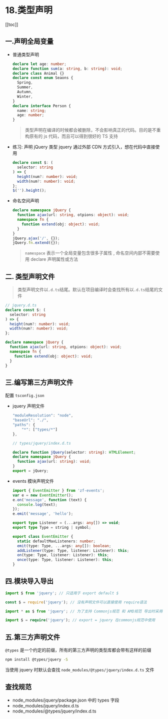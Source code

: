 # 18.类型声明

[[toc]]

## 一.声明全局变量

- 普通类型声明
  ```ts
  declare let age: number;
  declare function sum(a: string, b: string): void;
  declare class Animal {}
  declare const enum Seaons {
    Spring,
    Summer,
    Autumn,
    Winter,
  }
  declare interface Person {
    name: string;
    age: number;
  }
  ```
  > 类型声明在编译的时候都会被删除，不会影响真正的代码。目的是不重构原有的 js 代码，而且可以得到很好的 TS 支持
- 练习: 声明 jQuery 类型
  jquery 通过外部 CDN 方式引入，想在代码中直接使用
  ```ts
  declare const $: (
    selector: string
  ) => {
    height(num?: number): void;
    width(num?: number): void;
  };
  $('').height();
  ```
- 命名空间声明
  ```ts
  declare namespace jQuery {
    function ajax(url: string, otpions: object): void;
    namespace fn {
      function extend(obj: object): void;
    }
  }
  jQuery.ajax('/', {});
  jQuery.fn.extend({});
  ```
  > `namespace` 表示一个全局变量包含很多子属性 , 命名空间内部不需要使用 declare 声明属性或方法

## 二. 类型声明文件

> 类型声明文件以`.d.ts`结尾。默认在项目编译时会查找所有以`.d.ts`结尾的文件

```ts
// jquery.d.ts
declare const $: (
  selector: string
) => {
  height(num?: number): void;
  width(num?: number): void;
};

declare namespace jQuery {
  function ajax(url: string, otpions: object): void;
  namespace fn {
    function extend(obj: object): void;
  }
}
```

## 三.编写第三方声明文件

配置 `tsconfig.json`

- jquery 声明文件

  ```ts
  "moduleResolution": "node",
  "baseUrl": "./",
  "paths": {
      "*": ["types/*"]
  },
  ```

  ```ts
  // types/jquery/index.d.ts

  declare function jQuery(selector: string): HTMLElement;
  declare namespace jQuery {
    function ajax(url: string): void;
  }
  export = jQuery;
  ```

- events 模块声明文件

  ```ts
  import { EventEmitter } from 'zf-events';
  var e = new EventEmitter();
  e.on('message', function (text) {
    console.log(text);
  });
  e.emit('message', 'hello');
  ```

  ```ts
  export type Listener = (...args: any[]) => void;
  export type Type = string | symbol;

  export class EventEmitter {
    static defaultMaxListeners: number;
    emit(type: Type, ...args: any[]): boolean;
    addListener(type: Type, listener: Listener): this;
    on(type: Type, listener: Listener): this;
    once(type: Type, listener: Listener): this;
  }
  ```

## 四.模块导入导出

```ts
import $ from 'jquery'; // 只适用于 export default $

const $ = require('jquery'); // 没有声明文件可以直接使用 require语法

import * as $ from 'jquery'; // 为了支持 Commonjs规范 和 AMD规范 导出时采用export = jquery

import $ = require('jquery'); // export = jquery 在commonjs规范中使用
```

## 五.第三方声明文件

`@types` 是一个约定的前缀，所有的第三方声明的类型库都会带有这样的前缀

```sh
npm install @types/jquery -S
```

当使用 jquery 时默认会查找 `node_modules/@types/jquery/index.d.ts` 文件

## 查找规范

- node_modules/jquery/package.json 中的 types 字段
- node_modules/jquery/index.d.ts
- node_modules/@types/jquery/index.d.ts
